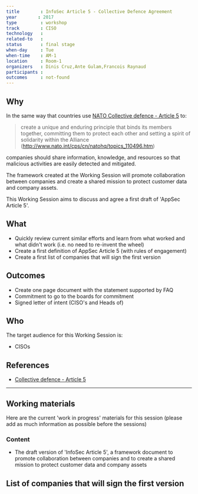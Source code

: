 ```yaml
---
title        : InfoSec Article 5 - Collective Defence Agreement
year		: 2017
type         : workshop
track        : CISO
technology   :
related-to   :
status       : final stage
when-day     : Tue
when-time    : AM-1
location     : Room-1
organizers   : Dinis Cruz,Ante Gulam,Francois Raynaud
participants :
outcomes     : not-found
---
```


## Why

In the same way that countries use [NATO Collective defence - Article 5](http://www.nato.int/cps/cn/natohq/topics_110496.htm)
 to:

 > create a unique and enduring principle that binds its members together, committing
 > them to protect each other and setting a spirit of solidarity within the Alliance
 (http://www.nato.int/cps/cn/natohq/topics_110496.htm)

companies should share information, knowledge, and resources so that malicious activities are easily detected and mitigated.

The framework created at the Working Session will promote collaboration between companies and create a shared mission to
protect customer data and company assets.

This Working Session aims to discuss and agree a first draft of 'AppSec Article 5'.

## What

 - Quickly review current similar efforts and learn from what worked and what didn't work (i.e. no need to re-invent the wheel)
 - Create a first definition of AppSec Article 5 (with rules of engagement)
 - Create a first list of companies that will sign the first version

## Outcomes

- Create one page document with the statement supported by FAQ
- Commitment to go to the boards for commitment
- Signed letter of intent (CISO's and Heads of)

## Who

The target audience for this Working Session is:

 - CISOs

## References

 - [Collective defence - Article 5](http://www.nato.int/cps/cn/natohq/topics_110496.htm)


---

## Working materials

Here are the current 'work in progress' materials for this session (please add as much information as possible before the sessions)

### Content

 - The draft version of 'InfoSec Article 5', a framework document to promote collaboration between companies and to create a shared mission to protect customer data and company assets

## List of companies that will sign the first version
